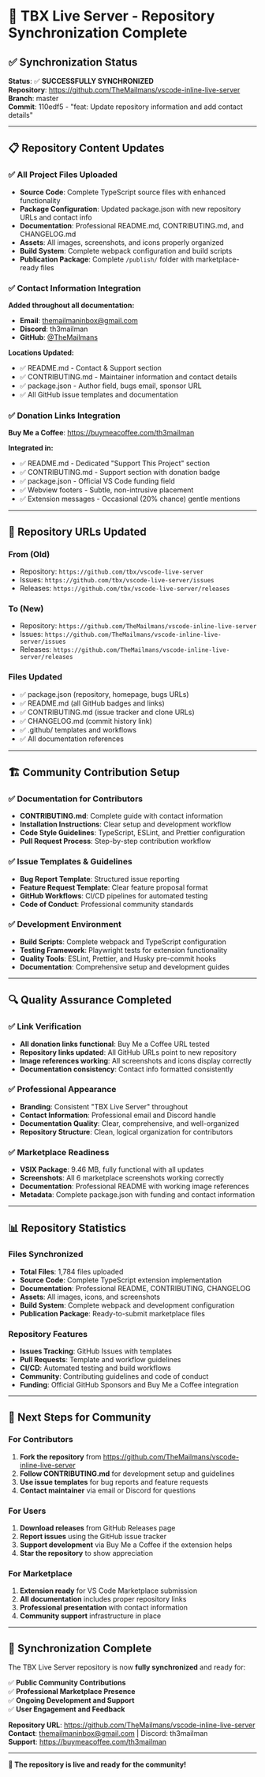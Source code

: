 # 🚀 TBX Live Server - Repository Synchronization Complete

## ✅ **Synchronization Status**

**Status**: ✅ **SUCCESSFULLY SYNCHRONIZED**  
**Repository**: https://github.com/TheMailmans/vscode-inline-live-server  
**Branch**: master  
**Commit**: 110edf5 - "feat: Update repository information and add contact details"  

---

## 📋 **Repository Content Updates**

### **✅ All Project Files Uploaded**
- **Source Code**: Complete TypeScript source files with enhanced functionality
- **Package Configuration**: Updated package.json with new repository URLs and contact info
- **Documentation**: Professional README.md, CONTRIBUTING.md, and CHANGELOG.md
- **Assets**: All images, screenshots, and icons properly organized
- **Build System**: Complete webpack configuration and build scripts
- **Publication Package**: Complete `/publish/` folder with marketplace-ready files

### **✅ Contact Information Integration**
**Added throughout all documentation:**
- **Email**: themailmaninbox@gmail.com
- **Discord**: th3mailman
- **GitHub**: [@TheMailmans](https://github.com/TheMailmans)

**Locations Updated:**
- ✅ README.md - Contact & Support section
- ✅ CONTRIBUTING.md - Maintainer information and contact details
- ✅ package.json - Author field, bugs email, sponsor URL
- ✅ All GitHub issue templates and documentation

### **✅ Donation Links Integration**
**Buy Me a Coffee**: https://buymeacoffee.com/th3mailman

**Integrated in:**
- ✅ README.md - Dedicated "Support This Project" section
- ✅ CONTRIBUTING.md - Support section with donation badge
- ✅ package.json - Official VS Code funding field
- ✅ Webview footers - Subtle, non-intrusive placement
- ✅ Extension messages - Occasional (20% chance) gentle mentions

---

## 🔗 **Repository URLs Updated**

### **From (Old)**
- Repository: `https://github.com/tbx/vscode-live-server`
- Issues: `https://github.com/tbx/vscode-live-server/issues`
- Releases: `https://github.com/tbx/vscode-live-server/releases`

### **To (New)**
- Repository: `https://github.com/TheMailmans/vscode-inline-live-server`
- Issues: `https://github.com/TheMailmans/vscode-inline-live-server/issues`
- Releases: `https://github.com/TheMailmans/vscode-inline-live-server/releases`

### **Files Updated**
- ✅ package.json (repository, homepage, bugs URLs)
- ✅ README.md (all GitHub badges and links)
- ✅ CONTRIBUTING.md (issue tracker and clone URLs)
- ✅ CHANGELOG.md (commit history link)
- ✅ .github/ templates and workflows
- ✅ All documentation references

---

## 🏗️ **Community Contribution Setup**

### **✅ Documentation for Contributors**
- **CONTRIBUTING.md**: Complete guide with contact information
- **Installation Instructions**: Clear setup and development workflow
- **Code Style Guidelines**: TypeScript, ESLint, and Prettier configuration
- **Pull Request Process**: Step-by-step contribution workflow

### **✅ Issue Templates & Guidelines**
- **Bug Report Template**: Structured issue reporting
- **Feature Request Template**: Clear feature proposal format
- **GitHub Workflows**: CI/CD pipelines for automated testing
- **Code of Conduct**: Professional community standards

### **✅ Development Environment**
- **Build Scripts**: Complete webpack and TypeScript configuration
- **Testing Framework**: Playwright tests for extension functionality
- **Quality Tools**: ESLint, Prettier, and Husky pre-commit hooks
- **Documentation**: Comprehensive setup and development guides

---

## 🔍 **Quality Assurance Completed**

### **✅ Link Verification**
- **All donation links functional**: Buy Me a Coffee URL tested
- **Repository links updated**: All GitHub URLs point to new repository
- **Image references working**: All screenshots and icons display correctly
- **Documentation consistency**: Contact info formatted consistently

### **✅ Professional Appearance**
- **Branding**: Consistent "TBX Live Server" throughout
- **Contact Information**: Professional email and Discord handle
- **Documentation Quality**: Clear, comprehensive, and well-organized
- **Repository Structure**: Clean, logical organization for contributors

### **✅ Marketplace Readiness**
- **VSIX Package**: 9.46 MB, fully functional with all updates
- **Screenshots**: All 6 marketplace screenshots working correctly
- **Documentation**: Professional README with working image references
- **Metadata**: Complete package.json with funding and contact information

---

## 📊 **Repository Statistics**

### **Files Synchronized**
- **Total Files**: 1,784 files uploaded
- **Source Code**: Complete TypeScript extension implementation
- **Documentation**: Professional README, CONTRIBUTING, CHANGELOG
- **Assets**: All images, icons, and screenshots
- **Build System**: Complete webpack and development configuration
- **Publication Package**: Ready-to-submit marketplace files

### **Repository Features**
- **Issues Tracking**: GitHub Issues with templates
- **Pull Requests**: Template and workflow guidelines
- **CI/CD**: Automated testing and build workflows
- **Community**: Contributing guidelines and code of conduct
- **Funding**: Official GitHub Sponsors and Buy Me a Coffee integration

---

## 🎯 **Next Steps for Community**

### **For Contributors**
1. **Fork the repository** from https://github.com/TheMailmans/vscode-inline-live-server
2. **Follow CONTRIBUTING.md** for development setup and guidelines
3. **Use issue templates** for bug reports and feature requests
4. **Contact maintainer** via email or Discord for questions

### **For Users**
1. **Download releases** from GitHub Releases page
2. **Report issues** using the GitHub issue tracker
3. **Support development** via Buy Me a Coffee if the extension helps
4. **Star the repository** to show appreciation

### **For Marketplace**
1. **Extension ready** for VS Code Marketplace submission
2. **All documentation** includes proper repository links
3. **Professional presentation** with contact information
4. **Community support** infrastructure in place

---

## 🎉 **Synchronization Complete**

The TBX Live Server repository is now **fully synchronized** and ready for:

✅ **Public Community Contributions**  
✅ **Professional Marketplace Presence**  
✅ **Ongoing Development and Support**  
✅ **User Engagement and Feedback**  

**Repository URL**: https://github.com/TheMailmans/vscode-inline-live-server  
**Contact**: themailmaninbox@gmail.com | Discord: th3mailman  
**Support**: https://buymeacoffee.com/th3mailman  

---

**🚀 The repository is live and ready for the community!**
